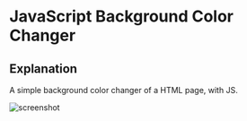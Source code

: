 # JavaScript Background Color Changer

## Explanation
A simple background color changer of a HTML page, with JS.

![screenshot](https://user-images.githubusercontent.com/9444085/136661833-4eb30437-a6ad-4b29-a4af-5c16c6fb93d6.png)
